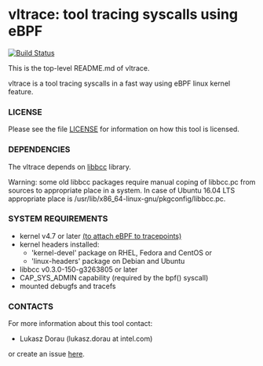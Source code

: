 vltrace: tool tracing syscalls using eBPF
=================================

[![Build Status](https://travis-ci.org/ldorau/strace.ebpf.svg)](https://travis-ci.org/ldorau/strace.ebpf)

This is the top-level README.md of vltrace.

vltrace is a tool tracing syscalls in a fast way using eBPF linux kernel feature.

### LICENSE ###

Please see the file [LICENSE](https://github.com/ldorau/strace.ebpf/blob/master/LICENSE)
for information on how this tool is licensed.

### DEPENDENCIES ###

The vltrace depends on [libbcc](https://github.com/iovisor/bcc) library.

Warning: some old libbcc packages require manual coping of libbcc.pc from sources to
appropriate place in a system. In case of Ubuntu 16.04 LTS appropriate place
is /usr/lib/x86_64-linux-gnu/pkgconfig/libbcc.pc.

### SYSTEM REQUIREMENTS ###

 - kernel v4.7 or later [(to attach eBPF to tracepoints)](https://github.com/iovisor/bcc/blob/master/docs/kernel-versions.md)
 - kernel headers installed:
    - 'kernel-devel' package on RHEL, Fedora and CentOS or
    - 'linux-headers' package on Debian and Ubuntu
 - libbcc v0.3.0-150-g3263805 or later
 - CAP_SYS_ADMIN capability (required by the bpf() syscall)
 - mounted debugfs and tracefs

### CONTACTS ###

For more information about this tool contact:

 - Lukasz Dorau (lukasz.dorau at intel.com)

or create an issue [here](https://github.com/ldorau/strace.ebpf/issues).
